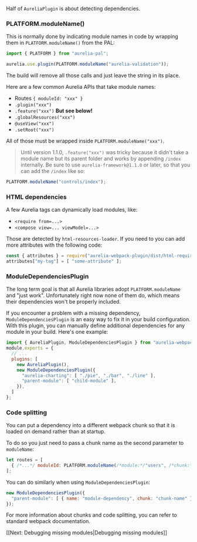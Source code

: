Half of `AureliaPlugin` is about detecting dependencies.

### PLATFORM.moduleName()
This is normally done by indicating module names in code by wrapping them in `PLATFORM.moduleName()` from the PAL:
```js
import { PLATFORM } from "aurelia-pal";

aurelia.use.plugin(PLATFORM.moduleName("aurelia-validation"));
```
The build will remove all those calls and just leave the string in its place.

Here are a few common Aurelia APIs that take module names:
- Routes `{ moduleId: "xxx" }`
- `.plugin("xxx")`
- `.feature("xxx")` **But see below!**
- `.globalResources("xxx")`
- `@useView("xxx")`
- `.setRoot("xxx")`

All of those must be wrapped inside `PLATFORM.moduleName("xxx")`.

> Until version 1.1.0, `.feature("xxx")` was tricky because it didn't take a module name but its parent folder and works by appending `/index` internally. Be sure to use `aurelia-framework@1.1.0` or later, so that you can add the `/index` like so:
```js
PLATFORM.moduleName("controls/index");
```

### HTML dependencies 
A few Aurelia tags can dynamically load modules, like:
- `<require from=...>`
- `<compose view=... viewModel=...>`

Those are detected by `html-resources-loader`.
If you need to you can add more attributes with the following code:
```js
const { attributes } = require("aurelia-webpack-plugin/dist/html-requires-loader");
attributes["my-tag"] = [ "some-attribute" ];
```

### ModuleDependenciesPlugin
The long term goal is that all Aurelia libraries adopt `PLATFORM.moduleName` and "just work".
Unfortunately right now none of them do, which means their dependencies won't be properly included.

If you encounter a problem with a missing dependency, `ModuleDependenciesPlugin` is an easy way to fix it in your build configuration. 
With this plugin, you can manually define additional dependencies for any module in your build. 
Here's one example:
```js
import { AureliaPlugin, ModuleDependenciesPlugin } from "aurelia-webpack-plugin";
module.exports = {
  // ...
  plugins: [
    new AureliaPlugin(),
    new ModuleDependenciesPlugin({
      "aurelia-charting": [ "./pie", "./bar", "./line" ],
      "parent-module": [ "child-module" ],
    }),
  ]
};
```

### Code splitting
You can put a dependency into a different webpack chunk so that it is loaded on demand rather than at startup.

To do so you just need to pass a chunk name as the second parameter to `moduleName`:
```js
let routes = [
  { /*...*/ moduleId: PLATFORM.moduleName(/*module:*/"users", /*chunk:*/"admin") }
];
```

You can do similarly when using `ModuleDependenciesPlugin`:
```js
new ModuleDependenciesPlugin({
  "parent-module": [ { name: "module-dependency", chunk: "chunk-name" } ]
});
```

For more information about chunks and code splitting, you can refer to standard webpack documentation.

[[Next: Debugging missing modules|Debugging missing modules]]